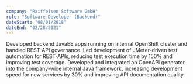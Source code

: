 ```yaml
---
company: "Raiffeisen Software GmbH"
role: "Software Developer (Backend)"
dateStart: "08/01/2018"
dateEnd: "02/28/2021"
---
```


Developed backend JavaEE apps running on internal OpenShift cluster and handled REST-API governance. Led development of JMeter-driven test automation for REST-APIs, reducing test execution time by 150% and improving test coverage. Developed and integrated an OpenAPI generator into the company-wide internal Java framework, increasing development speed for new services by 30% and improving API documentation quality.

